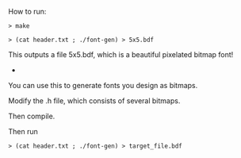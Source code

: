 How to run:

    > make

    > (cat header.txt ; ./font-gen) > 5x5.bdf

This outputs a file 5x5.bdf, which is a beautiful pixelated bitmap font!

-

You can use this to generate fonts you design as bitmaps.

Modify the .h file, which consists of several bitmaps.

Then compile.

Then run 

    > (cat header.txt ; ./font-gen) > target_file.bdf


